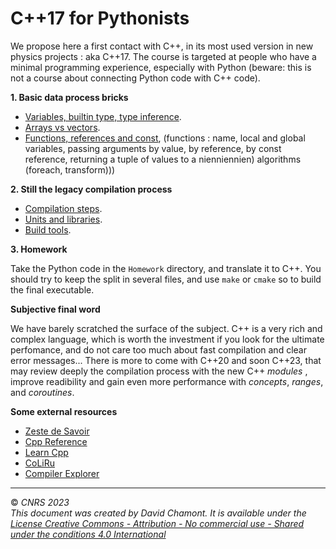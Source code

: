 
# C++17 for Pythonists

We propose here a first contact with C++, in its most used version in new physics projects : aka C++17. The course is targeted at people who have a minimal programming experience, especially with Python (beware: this is not a course about connecting Python code with C++ code).

**1. Basic data process bricks**

- [Variables, builtin type, type inference](ClassRoom/01-variables-and-types.ipynb).
- [Arrays vs vectors](ClassRoom/02-arrays-vs-vectors.ipynb).
- [Functions, references and const](ClassRoom/03-functions-and-references.ipynb), (functions : name, local and global variables, passing arguments by value, by reference, by const reference, returning a tuple of values to a nienniennien) algorithms (foreach, transform)))

**2. Still the legacy compilation process**

- [Compilation steps](ClassRoom/04-compilation.ipynb).
- [Units and libraries](ClassRoom/05-units.ipynb).
- [Build tools](ClassRoom/06-make.ipynb).

**3. Homework**

Take the Python code in the `Homework` directory, and translate it to C++. You should try to keep the split in several files, and use `make` or `cmake` so to build the final executable.

**Subjective final word**

We have barely scratched the surface of the subject. C++ is a very rich and complex language, which is worth the investment if you look for the ultimate perfomance, and do not care too much about fast compilation and clear error messages... There is more to come with C++20 and soon C++23, that may review deeply the compilation process with the new C++ *modules* , improve readibility and gain even more performance with *concepts*, *ranges*, and *coroutines*.  

**Some external resources**

* [Zeste de Savoir](https://zestedesavoir.com/tutoriels/822/la-programmation-en-c-moderne/)
* [Cpp Reference](cppreference.com/)
* [Learn Cpp](https://www.learncpp.com/)
* [CoLiRu](http://coliru.stacked-crooked.com/)
* [Compiler Explorer](https://godbolt.org/)


---
© *CNRS 2023*  
*This document was created by David Chamont. It is available under the [License Creative Commons - Attribution - No commercial use - Shared under the conditions 4.0 International](http://creativecommons.org/licenses/by-nc-sa/4.0/)*